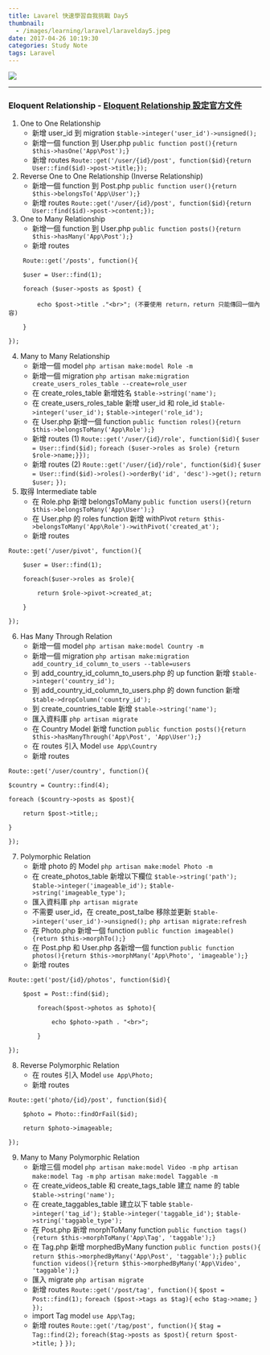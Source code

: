 ```yaml
---
title: Lavarel 快速學習自我挑戰 Day5
thumbnail:
  - /images/learning/laravel/laravelday5.jpeg
date: 2017-04-26 10:19:30
categories: Study Note
tags: Laravel
---
```

<img src="/images/learning/laravel/laravelday5.jpeg">

***
### Eloquent Relationship - [Eloquent Relationship 設定官方文件](https://laravel.com/docs/5.2/eloquent-relationships)
1. One to One Relationship
    - 新增 user_id 到 migration
    `$table->integer('user_id')->unsigned();`
    - 新增一個 function 到 User.php
    `public function post(){return $this->hasOne('App\Post');}`
    - 新增 routes
    `Route::get('/user/{id}/post', function($id){return User::find($id)->post->title;});`
2. Reverse One to One Relationship (Inverse Relationship)
    - 新增一個 function 到 Post.php
    `public function user(){return $this->belongsTo('App\User');}`
    - 新增 routes
    `Route::get('/user/{id}/post', function($id){return User::find($id)->post->content;});`
3. One to Many Relationship
    - 新增一個 function 到  User.php
    `public function posts(){return $this->hasMany('App\Post');}`
    - 新增 routes
```
    Route::get('/posts', function(){

    $user = User::find(1);

    foreach ($user->posts as $post) {

        echo $post->title ."<br>"; (不要使用 return，return 只能傳回一個內容)

    }

});
```
4. Many to Many Relationship
    - 新增一個 model
    `php artisan make:model Role -m`
    - 新增一個 migration
    `php artisan make:migration create_users_roles_table --create=role_user`
    - 在 create\_roles_table 新增姓名
    `$table->string('name');`
    - 在 create\_users\_roles\_table 新增 user\_id 和 role\_id
    `$table->integer('user_id');`
    `$table->integer('role_id');`
    - 在 User.php 新增一個 function
    `public function roles(){return $this->belongsToMany('App\Role');}`
    - 新增 routes (1)
    `Route::get('/user/{id}/role', function($id){`
    `$user = User::find($id);`
    `foreach ($user->roles as $role) {return $role->name;}});`
    - 新增 routes (2)
    `Route::get('/user/{id}/role', function($id){`
        `$user = User::find($id)->roles()->orderBy('id', 'desc')->get();`
        `return $user;`
    `});`
5. 取得 Intermediate table
    - 在  Role.php 新增 belongsToMany
    `public function users(){return $this->belongsToMany('App\User');}`
    - 在 User.php 的 roles function 新增 withPivot
    `return $this->belongsToMany('App\Role')->withPivot('created_at');`
    - 新增 routes
```
Route::get('/user/pivot', function(){

    $user = User::find(1);

    foreach($user->roles as $role){

        return $role->pivot->created_at;

    }

});
```
6. Has Many Through Relation
    - 新增一個 model
    `php artisan make:model Country -m`
    - 新增一個 migration
    `php artisan make:migration add_country_id_column_to_users --table=users`
    - 到 add\_country\_id\_column\_to_users.php 的 up function 新增
    `$table->integer('country_id');`
    - 到 add\_country\_id\_column\_to_users.php 的 down function 新增
    `$table->dropColumn('country_id');`
    - 到 create\_countries_table 新增
    `$table->string('name');`
    - 匯入資料庫
    `php artisan migrate`
    - 在 Country Model 新增 function
    `public function posts(){return $this->hasManyThrough('App\Post', 'App\User');}`
    - 在 routes 引入 Model
    `use App\Country`
    - 新增 routes
```
Route::get('/user/country', function(){

$country = Country::find(4);

foreach ($country->posts as $post){

    return $post->title;;

}

});
```
7. Polymorphic Relation
    - 新增 photo 的 Model
    `php artisan make:model Photo -m`
    - 在 create\_photos_table 新增以下欄位
    `$table->string('path');`
    `$table->integer('imageable_id');`
    `$table->string('imageable_type');`
    - 匯入資料庫
    `php artisan migrate`
    -  不需要 user\_id，在 create\_post_talbe 移除並更新
    `$table->integer('user_id')->unsigned();`
    `php artisan migrate:refresh`
    - 在 Photo.php 新增一個 function
    `public function imageable() {return $this->morphTo();}`
    - 在 Post.php 和 User.php 各新增一個 function
    `public function photos(){return $this->morphMany('App\Photo', 'imageable');}`
    - 新增 routes
```
Route::get('post/{id}/photos', function($id){

    $post = Post::find($id);

        foreach($post->photos as $photo){

            echo $photo->path . "<br>";

        }

});
```
8. Reverse Polymorphic Relation
    - 在 routes 引入 Model
    `use App\Photo;`
    - 新增 routes
```
Route::get('photo/{id}/post', function($id){

    $photo = Photo::findOrFail($id);

    return $photo->imageable;

});
```
9. Many to Many Polymorphic Relation
    - 新增三個 model
    `php artisan make:model Video -m`
    `php artisan make:model Tag -m`
    `php artisan make:model Taggable -m`
    - 在 create\_videos\_table 和 create\_tags\_table 建立 name 的 table
    `$table->string('name');`
    - 在 create_taggables_table 建立以下 table
    `$table->integer('tag_id');`
    `$table->integer('taggable_id');`
    `$table->string('taggable_type');`
    - 在 Post.php 新增 morphToMany function
    `public function tags(){return $this->morphToMany('App\Tag', 'taggable');}`
    - 在 Tag.php  新增 morphedByMany function
    `public function posts(){ return $this->morphedByMany('App\Post', 'taggable');}`
    `public function videos(){return $this->morphedByMany('App\Video', 'taggable');}`
    - 匯入 migrate
    `php artisan migrate`
    - 新增 routes
    `Route::get('/post/tag', function(){`
        `$post = Post::find(1);`
        `foreach ($post->tags as $tag){`
            `echo $tag->name;`
        `}`
    `});`
    - import Tag model
    `use App\Tag;`
    - 新增 routes
    `Route::get('/tag/post', function(){`
    `$tag = Tag::find(2);`
    `foreach($tag->posts as $post){`
        `return $post->title;`
    `}`
    `});`


